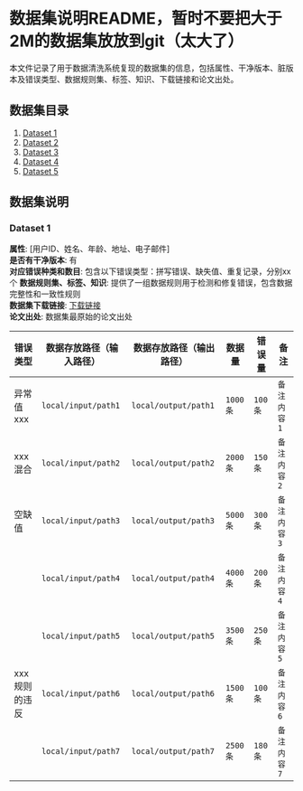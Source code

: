 # 数据集说明README，暂时不要把大于2M的数据集放放到git（太大了）
本文件记录了用于数据清洗系统复现的数据集的信息，包括属性、干净版本、脏版本及错误类型、数据规则集、标签、知识、下载链接和论文出处。

## 数据集目录
1. [Dataset 1](#dataset-1)
2. [Dataset 2](#dataset-2)
3. [Dataset 3](#dataset-3)
4. [Dataset 4](#dataset-4)
5. [Dataset 5](#dataset-5)

## 数据集说明

### Dataset 1
**属性**: [用户ID、姓名、年龄、地址、电子邮件]    
**是否有干净版本**: 有  
**对应错误种类和数目**: 包含以下错误类型：拼写错误、缺失值、重复记录，分别xx个
**数据规则集、标签、知识**: 提供了一组数据规则用于检测和修复错误，包含数据完整性和一致性规则  
**数据集下载链接**: [下载链接](https://example.com/dataset1)  
**论文出处**: 数据集最原始的论文出处


| 错误类型     | 数据存放路径（输入路径）          | 数据存放路径（输出路径）          | 数据量        | 错误量        | 备注        |
|----------|----------------------------------|----------------------------------|------------|------------|-----------|
| 异常值 xxx  | `local/input/path1`               | `local/output/path1`              | `1000条`     | `100条`      | `备注内容1` |
| xxx混合    | `local/input/path2`               | `local/output/path2`              | `2000条`     | `150条`      | `备注内容2` |
| 空缺值      | `local/input/path3`               | `local/output/path3`              | `5000条`     | `300条`      | `备注内容3` |
|          | `local/input/path4`               | `local/output/path4`              | `4000条`     | `200条`      | `备注内容4` |
|          | `local/input/path5`               | `local/output/path5`              | `3500条`     | `250条`      | `备注内容5` |
| xxx规则的违反 | `local/input/path6`               | `local/output/path6`              | `1500条`     | `100条`      | `备注内容6` |
|          | `local/input/path7`               | `local/output/path7`              | `2500条`     | `180条`      | `备注内容7` |